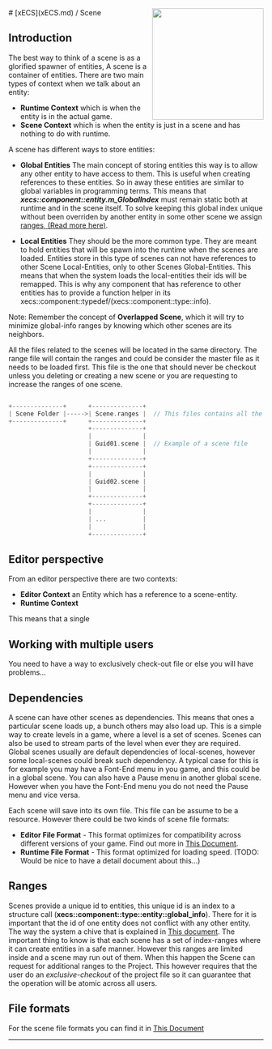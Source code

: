 <img src="https://i.imgur.com/TyjrCTS.jpg" align="right" width="220px" />
# [xECS](xECS.md) / Scene

## Introduction

The best way to think of a scene is as a glorified spawner of entities, A scene is a container of entities. There are two main types of context when we talk about an entity:

* **Runtime Context** which is when the entity is in the actual game. 
* **Scene Context** which is when the entity is just in a scene and has nothing to do with runtime.

A scene has different ways to store entities:

* **Global Entities** The main concept of storing entities this way is to allow any other entity to have access to them. This is useful when creating references to these entities. So in away these entities are similar to global variables in programming terms. This means that ***xecs::component::entity.m_GlobalIndex*** must remain static both at runtime and in the scene itself. To solve keeping this global index unique without been overriden by another entity in some other scene we assign [ranges, (Read more here)]().

* **Local Entities** They should be the more common type. They are meant to hold entities that will be spawn into the runtime when the scenes are loaded. Entities store in this type of scenes can not have references to other Scene Local-Entities, only to other Scenes Global-Entities. This means that when the system loads the local-entities their ids will be remapped. This is why any component that has reference to other entities has to provide a function helper in its xecs::component::typedef/(xecs::component::type::info).

Note: Remember the concept of **Overlapped Scene**, which it will try to minimize global-info ranges by knowing which other scenes are its neighbors.

All the files related to the scenes will be located in the same directory. The range file will contain the ranges and could be consider the master file as it needs to be loaded first. This file is the one that should never be checkout unless you deleting or creating a new scene or you are requesting to increase the ranges of one scene.

~~~cpp

+--------------+      +--------------+
| Scene Folder |----->| Scene.ranges |  // This files contains all the ranges 
+--------------+      +--------------+
                      +--------------+
                      |              |
                      | Guid01.scene |  // Example of a scene file
                      |              |
                      +--------------+
                      +--------------+
                      |              |
                      | Guid02.scene |
                      |              |
                      +--------------+
                      +--------------+
                      |              |
                      | ...          | 
                      |              |
                      +--------------+
~~~

## Editor perspective

From an editor perspective there are two contexts:

* **Editor Context** an Entity which has a reference to a scene-entity.
* **Runtime Context**

This means that a single 

## Working with multiple users

You need to have a way to exclusively check-out file or else you will have problems...


## Dependencies

A scene can have other scenes as dependencies. This means that ones a particular scene loads up, a bunch others may also load up. This is a simple way to create levels in a game, where a level is a set of scenes. Scenes can also be used to stream parts of the level when ever they are required. Global scenes usually are default dependencies of local-scenes, however some local-scenes could break such dependency. A typical case for this is for example you may have a Font-End menu in you game, and this could be in a global scene. You can also have a Pause menu in another global scene. However when you have the Font-End menu you do not need the Pause menu and vice versa. 

Each scene will save into its own file. This file can be assume to be a resource. However there could be two kinds of scene file formats:

* **Editor File Format** - This format optimizes for compatibility across different versions of your game. Find out more in [This Document](editor_scene_serialization.md).
* **Runtime File Format** - This format optimized for loading speed. (TODO: Would be nice to have a detail document about this...)

## Ranges

Scenes provide a unique id to entities, this unique id is an index to a structure call (**xecs::component::type::entity::global_info**). There for it is important that the id of one entity does not conflict with any other entity. The way the system a chive that is explained in [This document](xecs_component_mgr_global_entities.md). The important thing to know is that each scene has a set of index-ranges where it can create entities in a safe manner. However this ranges are limited inside and a scene may run out of them. When this happen the Scene can request for additional ranges to the Project. This however requires that the user do an *exclusive-checkout* of the project file so it can guarantee that the operation will be atomic across all users. 

## File formats

For the scene file formats you can find it in [This Document]()


---
